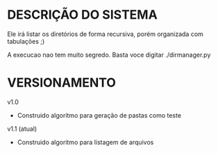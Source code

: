 # DESCRIÇÃO DO SISTEMA #

Ele irá listar os diretórios de forma recursiva, porém organizada com tabulações ;)

A execucao nao tem muito segredo. Basta voce digitar ./dirmanager.py


# VERSIONAMENTO #
v1.0
* Construido algoritmo para geração de pastas como teste

v1.1 (atual)
* Construido algoritmo para listagem de arquivos 

